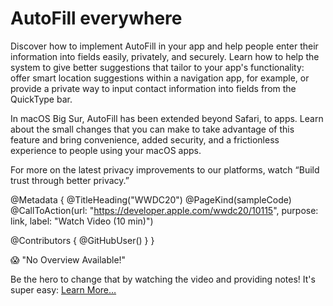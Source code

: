 # AutoFill everywhere

Discover how to implement AutoFill in your app and help people enter their information into fields easily, privately, and securely. Learn how to help the system to give better suggestions that tailor to your app's functionality: offer smart location suggestions within a navigation app, for example, or provide a private way to input contact information into fields from the QuickType bar.

In macOS Big Sur, AutoFill has been extended beyond Safari, to apps. Learn about the small changes that you can make to take advantage of this feature and bring convenience, added security, and a frictionless experience to people using your macOS apps.

For more on the latest privacy improvements to our platforms, watch “Build trust through better privacy.”

@Metadata {
   @TitleHeading("WWDC20")
   @PageKind(sampleCode)
   @CallToAction(url: "https://developer.apple.com/wwdc20/10115", purpose: link, label: "Watch Video (10 min)")

   @Contributors {
      @GitHubUser(<replace this with your GitHub handle>)
   }
}

😱 "No Overview Available!"

Be the hero to change that by watching the video and providing notes! It's super easy:
 [Learn More…](https://wwdcnotes.github.io/WWDCNotes/documentation/wwdcnotes/contributing)
